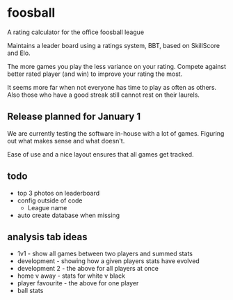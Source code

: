 # foosball
A rating calculator for the office foosball league

Maintains a leader board using a ratings system, BBT,
based on SkillScore and Elo.

The more games you play the less variance on your rating.
Compete against better rated player (and win) to improve
your rating the most.

It seems more far when not everyone has time to play as
often as others. Also those who have a good streak still
cannot rest on their laurels.

## Release planned for January 1
We are currently testing the software in-house with a lot
of games. Figuring out what makes sense and what doesn't.

Ease of use and a nice layout ensures that all games get tracked.


## todo
* top 3 photos on leaderboard
* config outside of code
    * League name
* auto create database when missing

## analysis tab ideas
* 1v1 - show all games between two players and summed stats
* development - showing how a given players stats have evolved
* development 2 - the above for all players at once
* home v away - stats for white v black
* player favourite - the above for one player
* ball stats
